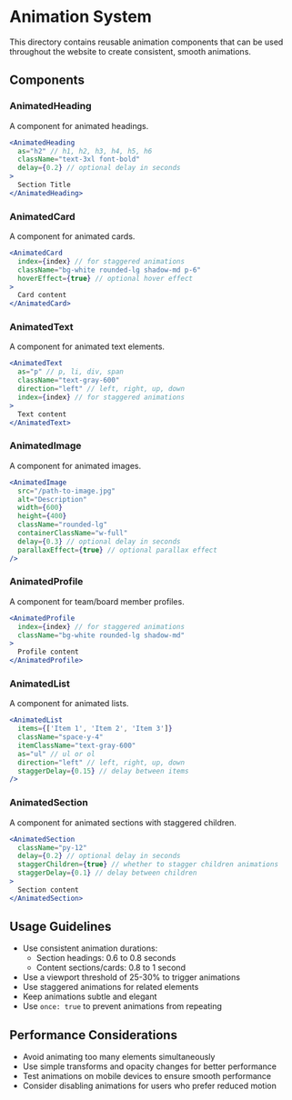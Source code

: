 # Animation System

This directory contains reusable animation components that can be used throughout the website to create consistent, smooth animations.

## Components

### AnimatedHeading

A component for animated headings.

```jsx
<AnimatedHeading 
  as="h2" // h1, h2, h3, h4, h5, h6
  className="text-3xl font-bold"
  delay={0.2} // optional delay in seconds
>
  Section Title
</AnimatedHeading>
```

### AnimatedCard

A component for animated cards.

```jsx
<AnimatedCard
  index={index} // for staggered animations
  className="bg-white rounded-lg shadow-md p-6"
  hoverEffect={true} // optional hover effect
>
  Card content
</AnimatedCard>
```

### AnimatedText

A component for animated text elements.

```jsx
<AnimatedText
  as="p" // p, li, div, span
  className="text-gray-600"
  direction="left" // left, right, up, down
  index={index} // for staggered animations
>
  Text content
</AnimatedText>
```

### AnimatedImage

A component for animated images.

```jsx
<AnimatedImage
  src="/path-to-image.jpg"
  alt="Description"
  width={600}
  height={400}
  className="rounded-lg"
  containerClassName="w-full"
  delay={0.3} // optional delay in seconds
  parallaxEffect={true} // optional parallax effect
/>
```

### AnimatedProfile

A component for team/board member profiles.

```jsx
<AnimatedProfile
  index={index} // for staggered animations
  className="bg-white rounded-lg shadow-md"
>
  Profile content
</AnimatedProfile>
```

### AnimatedList

A component for animated lists.

```jsx
<AnimatedList
  items={['Item 1', 'Item 2', 'Item 3']}
  className="space-y-4"
  itemClassName="text-gray-600"
  as="ul" // ul or ol
  direction="left" // left, right, up, down
  staggerDelay={0.15} // delay between items
/>
```

### AnimatedSection

A component for animated sections with staggered children.

```jsx
<AnimatedSection
  className="py-12"
  delay={0.2} // optional delay in seconds
  staggerChildren={true} // whether to stagger children animations
  staggerDelay={0.1} // delay between children
>
  Section content
</AnimatedSection>
```

## Usage Guidelines

- Use consistent animation durations:
  - Section headings: 0.6 to 0.8 seconds
  - Content sections/cards: 0.8 to 1 second
- Use a viewport threshold of 25-30% to trigger animations
- Use staggered animations for related elements
- Keep animations subtle and elegant
- Use `once: true` to prevent animations from repeating

## Performance Considerations

- Avoid animating too many elements simultaneously
- Use simple transforms and opacity changes for better performance
- Test animations on mobile devices to ensure smooth performance
- Consider disabling animations for users who prefer reduced motion 